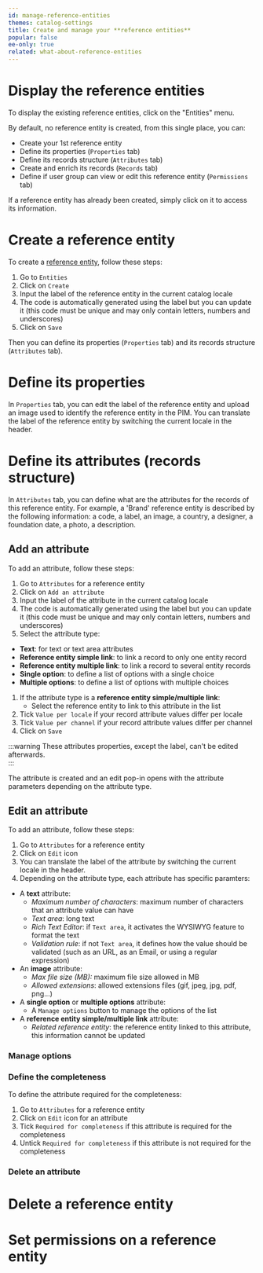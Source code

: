 ```yaml
---
id: manage-reference-entities
themes: catalog-settings
title: Create and manage your **reference entities**
popular: false
ee-only: true
related: what-about-reference-entities
---
```


# Display the reference entities

To display the existing reference entities, click on the "Entities" menu.   

By default, no reference entity is created, from this single place, you can:
- Create your 1st reference entity
- Define its properties (`Properties` tab)
- Define its records structure (`Attributes` tab)
- Create and enrich its records (`Records` tab)
- Define if user group can view or edit this reference entity (`Permissions` tab)

If a reference entity has already been created, simply click on it to access its information.

# Create a reference entity

To create a [reference entity](what-about-reference-entities), follow these steps:
1.  Go to `Entities`
1.  Click on `Create`
1.  Input the label of the reference entity in the current catalog locale
1.  The code is automatically generated using the label but you can update it (this code must be unique and may only contain letters, numbers and underscores)
1.  Click on `Save`

Then you can define its properties (`Properties` tab) and its records structure (`Attributes` tab).

# Define its properties
In `Properties` tab, you can edit the label of the reference entity and upload an image used to identify the reference entity in the PIM.
You can translate the label of the reference entity by switching the current locale in the header.

# Define its attributes (records structure)
In `Attributes` tab, you can define what are the attributes for the records of this reference entity.
For example, a 'Brand' reference entity is described by the following information: a code, a label, an image, a country, a designer, a foundation date, a photo, a description.

## Add an attribute
To add an attribute, follow these steps:
1.  Go to `Attributes` for a reference entity
1.  Click on `Add an attribute`
1.  Input the label of the attribute in the current catalog locale
1.  The code is automatically generated using the label but you can update it (this code must be unique and may only contain letters, numbers and underscores)
1.  Select the attribute type:
- **Text**: for text or text area attributes
- **Reference entity simple link**: to link a record to only one entity record
- **Reference entity multiple link**: to link a record to several entity records
- **Single option**: to define a list of options with a single choice
- **Multiple options**: to define a list of options with multiple choices
1.  If the attribute type is a **reference entity simple/multiple link**:
    - Select the reference entity to link to this attribute in the list
1.  Tick `Value per locale` if your record attribute values differ per locale
1.  Tick `Value per channel` if your record attribute values differ per channel
1.  Click on `Save`

:::warning
These attributes properties, except the label, can't be edited afterwards.  
:::

The attribute is created and an edit pop-in opens with the attribute parameters depending on the attribute type.

## Edit an attribute
To add an attribute, follow these steps:
1.  Go to `Attributes` for a reference entity
1.  Click on `Edit` icon
1.  You can translate the label of the attribute by switching the current locale in the header.
1.  Depending on the attribute type, each attribute has specific paramters:
- A **text** attribute:
  - *Maximum number of characters*: maximum number of characters that an attribute value can have
  - *Text area*: long text
  - *Rich Text Editor*: if `Text area`, it activates the WYSIWYG feature to format the text
  - *Validation rule*: if not `Text area`, it defines how the value should be validated (such as an URL, as an Email, or using a regular expression)
- An **image** attribute:
  - *Max file size (MB):* maximum file size allowed in MB
  - *Allowed extensions*: allowed extensions files (gif, jpeg, jpg, pdf, png...)
- A **single option** or **multiple options** attribute:
    - A `Manage options` button to manage the options of the list
- A **reference entity simple/multiple link** attribute:
    - *Related reference entity*: the reference entity linked to this attribute, this information cannot be updated

### Manage options

### Define the completeness
To define the attribute required for the completeness:
1.  Go to `Attributes` for a reference entity
1.  Click on `Edit` icon for an attribute
1.  Tick `Required for completeness` if this attribute is required for the completeness
1.  Untick `Required for completeness` if this attribute is not required for the completeness

### Delete an attribute

# Delete a reference entity

# Set permissions on a reference entity
